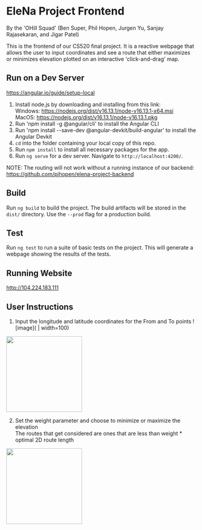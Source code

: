 # EleNa Project Frontend

By the 'OHill Squad' (Ben Super, Phil Hopen, Jurgen Yu, Sanjay Rajasekaran, and Jigar Patel)

This is the frontend of our CS520 final project. It is a reactive webpage that allows the user to input coordinates and see a route that either maximizes or minimizes elevation plotted on an interactive 'click-and-drag' map.

## Run on a Dev Server
https://angular.io/guide/setup-local

1) Install node.js by downloading and installing from this link:<br />
        Windows: https://nodejs.org/dist/v16.13.1/node-v16.13.1-x64.msi<br />
        MacOS: https://nodejs.org/dist/v16.13.1/node-v16.13.1.pkg
2) Run 'npm install -g @angular/cli' to install the Angular CLI
3) Run 'npm install --save-dev @angular-devkit/build-angular' to install the Angular Devkit
4) `cd` into the folder containing your local copy of this repo.
5) Run `npm install` to install all necessary packages for the app.
6) Run `ng serve` for a dev server. Navigate to `http://localhost:4200/`.

NOTE: The routing will not work without a running instance of our backend: https://github.com/pjhopen/elena-project-backend

## Build

Run `ng build` to build the project. The build artifacts will be stored in the `dist/` directory. Use the `--prod` flag for a production build.

## Test

Run `ng test` to run a suite of basic tests on the project. This will generate a webpage showing the results of the tests.

## Running Website
http://104.224.183.111

## User Instructions
1) Input the longitude and latitude coordinates for the From and To points
![image]( | width=100)
<img src="https://user-images.githubusercontent.com/17773869/145902094-94cabef2-de8b-4c61-b0f1-356e7e2626dc.png" alt=""  width="200"/>

2) Set the weight parameter and choose to minimize or maximize the elevation <br/>
   The routes that get considered are ones that are less than weight * optimal 2D route length <br/>
<img src="https://user-images.githubusercontent.com/17773869/145902607-800db976-2ed6-4f4d-8601-db50e94bafc8.png" alt=""  width="200"/>




